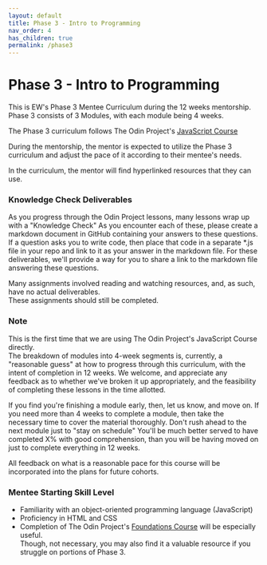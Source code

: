 ```yaml
---
layout: default
title: Phase 3 - Intro to Programming
nav_order: 4
has_children: true
permalink: /phase3
---
```


# Phase 3 - Intro to Programming

This is EW's Phase 3 Mentee Curriculum during the 12 weeks mentorship.
Phase 3 consists of 3 Modules, with each module being 4 weeks.

The Phase 3 curriculum follows The Odin Project's <a href="https://www.theodinproject.com/paths/full-stack-javascript/courses/javascript" target="_blank">JavaScript Course</a>

During the mentorship, the mentor is expected to utilize the Phase 3 curriculum and
adjust the pace of it according to their mentee's needs.

In the curriculum, the mentor will find hyperlinked resources that they can use.

### Knowledge Check Deliverables
As you progress through the Odin Project lessons, many lessons wrap up with a "Knowledge Check"
As you encounter each of these, please create a markdown document in GitHub containing your answers to
these questions.  If a question asks you to write code, then place that code in a separate *.js file in your repo
and link to it as your answer in the markdown file.  For these deliverables, we'll provide a way for you to share 
a link to the markdown file answering these questions.

Many assignments involved reading and watching resources, and, as such, have no actual deliverables.  
These assignments should still be completed.

### Note

This is the first time that we are using The Odin Project's JavaScript Course directly.  
The breakdown of modules into 4-week segments is, currently, a "reasonable guess" at how to
progress through this curriculum, with the intent of completion in 12 weeks.  We welcome, and appreciate
any feedback as to whether we've broken it up appropriately, and the feasibility of completing these
lessons in the time allotted.  

If you find you're finishing a module early, then, let us know, and move on.
If you need more than 4 weeks to complete a module, then take the necessary time to cover the material thoroughly.
Don't rush ahead to the next module just to "stay on schedule"
You'll be much better served to have completed X% with good comprehension, than you will be having moved on
just to complete everything in 12 weeks.

All feedback on what is a reasonable pace for this course will be incorporated into the plans for future cohorts.

### Mentee Starting Skill Level

- Familiarity with an object-oriented programming language (JavaScript)
- Proficiency in HTML and CSS
- Completion of The Odin Project's <a href="https://www.theodinproject.com/paths/foundations/courses/foundations" target="_blank">Foundations Course</a> will be especially useful.  
Though, not necessary, you may also find it a valuable resource if you struggle on portions of Phase 3.
